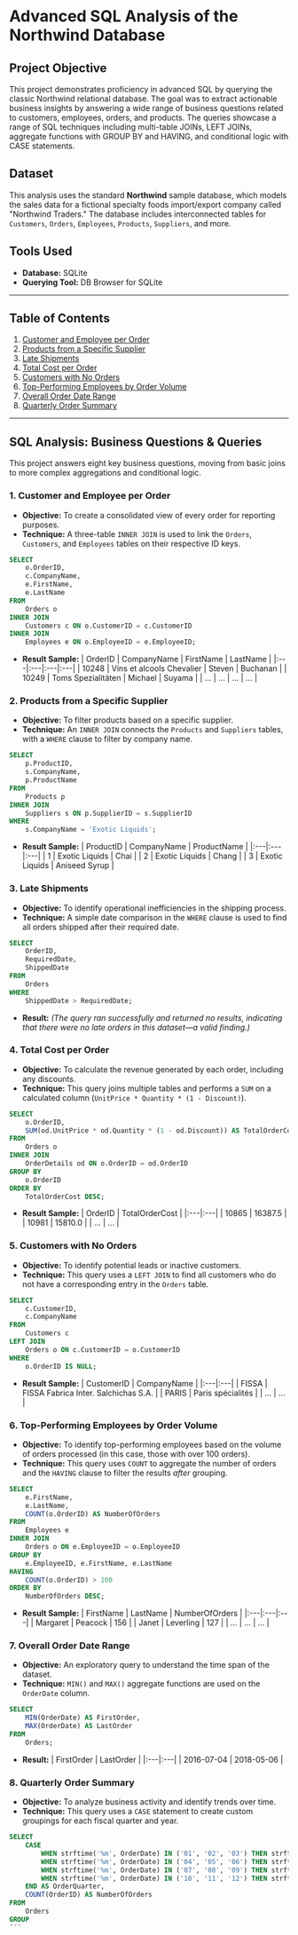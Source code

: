 # Advanced SQL Analysis of the Northwind Database

## Project Objective
This project demonstrates proficiency in advanced SQL by querying the classic Northwind relational database. The goal was to extract actionable business insights by answering a wide range of business questions related to customers, employees, orders, and products. The queries showcase a range of SQL techniques including multi-table JOINs, LEFT JOINs, aggregate functions with GROUP BY and HAVING, and conditional logic with CASE statements.

## Dataset
This analysis uses the standard **Northwind** sample database, which models the sales data for a fictional specialty foods import/export company called "Northwind Traders." The database includes interconnected tables for `Customers`, `Orders`, `Employees`, `Products`, `Suppliers`, and more.

## Tools Used
* **Database:** SQLite
* **Querying Tool:** DB Browser for SQLite

---

## Table of Contents
1.  [Customer and Employee per Order](#1-customer-and-employee-per-order)
2.  [Products from a Specific Supplier](#2-products-from-a-specific-supplier)
3.  [Late Shipments](#3-late-shipments)
4.  [Total Cost per Order](#4-total-cost-per-order)
5.  [Customers with No Orders](#5-customers-with-no-orders)
6.  [Top-Performing Employees by Order Volume](#6-top-performing-employees-by-order-volume)
7.  [Overall Order Date Range](#7-overall-order-date-range)
8.  [Quarterly Order Summary](#8-quarterly-order-summary)

---

## SQL Analysis: Business Questions & Queries

This project answers eight key business questions, moving from basic joins to more complex aggregations and conditional logic.

### 1. Customer and Employee per Order
* **Objective:** To create a consolidated view of every order for reporting purposes.
* **Technique:** A three-table `INNER JOIN` is used to link the `Orders`, `Customers`, and `Employees` tables on their respective ID keys.

```sql
SELECT
    o.OrderID,
    c.CompanyName,
    e.FirstName,
    e.LastName
FROM
    Orders o
INNER JOIN
    Customers c ON o.CustomerID = c.CustomerID
INNER JOIN
    Employees e ON o.EmployeeID = e.EmployeeID;
```
* **Result Sample:**
| OrderID | CompanyName | FirstName | LastName |
|:---|:---|:---|:---|
| 10248 | Vins et alcools Chevalier | Steven | Buchanan |
| 10249 | Toms Spezialitäten | Michael | Suyama |
| ... | ... | ... | ... |


### 2. Products from a Specific Supplier
* **Objective:** To filter products based on a specific supplier.
* **Technique:** An `INNER JOIN` connects the `Products` and `Suppliers` tables, with a `WHERE` clause to filter by company name.

```sql
SELECT
    p.ProductID,
    s.CompanyName,
    p.ProductName
FROM
    Products p
INNER JOIN
    Suppliers s ON p.SupplierID = s.SupplierID
WHERE
    s.CompanyName = 'Exotic Liquids';
```
* **Result Sample:**
| ProductID | CompanyName | ProductName |
|:---|:---|:---|
| 1 | Exotic Liquids | Chai |
| 2 | Exotic Liquids | Chang |
| 3 | Exotic Liquids | Aniseed Syrup |


### 3. Late Shipments
* **Objective:** To identify operational inefficiencies in the shipping process.
* **Technique:** A simple date comparison in the `WHERE` clause is used to find all orders shipped after their required date.

```sql
SELECT
    OrderID,
    RequiredDate,
    ShippedDate
FROM
    Orders
WHERE
    ShippedDate > RequiredDate;
```
* **Result:**
*(The query ran successfully and returned no results, indicating that there were no late orders in this dataset—a valid finding.)*


### 4. Total Cost per Order
* **Objective:** To calculate the revenue generated by each order, including any discounts.
* **Technique:** This query joins multiple tables and performs a `SUM` on a calculated column (`UnitPrice * Quantity * (1 - Discount)`).

```sql
SELECT
    o.OrderID,
    SUM(od.UnitPrice * od.Quantity * (1 - od.Discount)) AS TotalOrderCost
FROM
    Orders o
INNER JOIN
    OrderDetails od ON o.OrderID = od.OrderID
GROUP BY
    o.OrderID
ORDER BY
    TotalOrderCost DESC;
```
* **Result Sample:**
| OrderID | TotalOrderCost |
|:---|:---|
| 10865 | 16387.5 |
| 10981 | 15810.0 |
| ... | ... |


### 5. Customers with No Orders
* **Objective:** To identify potential leads or inactive customers.
* **Technique:** This query uses a `LEFT JOIN` to find all customers who do not have a corresponding entry in the `Orders` table.

```sql
SELECT
    c.CustomerID,
    c.CompanyName
FROM
    Customers c
LEFT JOIN
    Orders o ON c.CustomerID = o.CustomerID
WHERE
    o.OrderID IS NULL;
```
* **Result Sample:**
| CustomerID | CompanyName |
|:---|:---|
| FISSA | FISSA Fabrica Inter. Salchichas S.A. |
| PARIS | Paris spécialités |
| ... | ... |


### 6. Top-Performing Employees by Order Volume
* **Objective:** To identify top-performing employees based on the volume of orders processed (in this case, those with over 100 orders).
* **Technique:** This query uses `COUNT` to aggregate the number of orders and the `HAVING` clause to filter the results *after* grouping.

```sql
SELECT
    e.FirstName,
    e.LastName,
    COUNT(o.OrderID) AS NumberOfOrders
FROM
    Employees e
INNER JOIN
    Orders o ON e.EmployeeID = o.EmployeeID
GROUP BY
    e.EmployeeID, e.FirstName, e.LastName
HAVING
    COUNT(o.OrderID) > 100
ORDER BY
    NumberOfOrders DESC;
```
* **Result Sample:**
| FirstName | LastName | NumberOfOrders |
|:---|:---|:---|
| Margaret | Peacock | 156 |
| Janet | Leverling | 127 |
| ... | ... | ... |


### 7. Overall Order Date Range
* **Objective:** An exploratory query to understand the time span of the dataset.
* **Technique:** `MIN()` and `MAX()` aggregate functions are used on the `OrderDate` column.

```sql
SELECT
    MIN(OrderDate) AS FirstOrder,
    MAX(OrderDate) AS LastOrder
FROM
    Orders;
```
* **Result:**
| FirstOrder | LastOrder |
|:---|:---|
| 2016-07-04 | 2018-05-06 |


### 8. Quarterly Order Summary
* **Objective:** To analyze business activity and identify trends over time.
* **Technique:** This query uses a `CASE` statement to create custom groupings for each fiscal quarter and year.

```sql
SELECT
    CASE
        WHEN strftime('%m', OrderDate) IN ('01', '02', '03') THEN strftime('%Y', OrderDate) || '-Q1'
        WHEN strftime('%m', OrderDate) IN ('04', '05', '06') THEN strftime('%Y', OrderDate) || '-Q2'
        WHEN strftime('%m', OrderDate) IN ('07', '08', '09') THEN strftime('%Y', OrderDate) || '-Q3'
        WHEN strftime('%m', OrderDate) IN ('10', '11', '12') THEN strftime('%Y', OrderDate) || '-Q4'
    END AS OrderQuarter,
    COUNT(OrderID) AS NumberOfOrders
FROM
    Orders
GROUP
´´´

